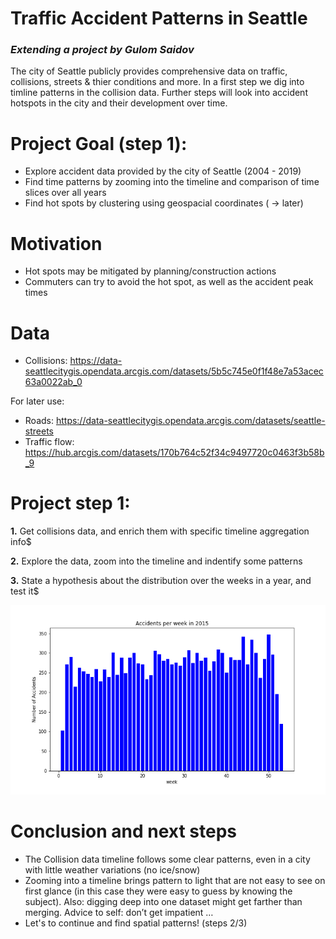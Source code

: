 # Traffic Accident Patterns in Seattle

### *Extending a project by Gulom Saidov*

The city of Seattle publicly provides comprehensive data on traffic, collisions, streets & thier conditions and more. In a first step we dig into timline patterns in the collision data. Further steps will look into accident hotspots in the city and their development over time.




# **Project Goal (step 1):**

- Explore accident data provided by the city of Seattle (2004 - 2019)
- Find time patterns by zooming into the timeline and comparison of time slices over all years
- Find hot spots by clustering using geospacial coordinates ( → later)


# **Motivation**

- Hot spots may be mitigated by planning/construction actions
- Commuters can try to avoid the hot spot, as well as the accident peak times


# **Data**

- Collisions: https://data-seattlecitygis.opendata.arcgis.com/datasets/5b5c745e0f1f48e7a53acec63a0022ab_0

For later use: 
- Roads: https://data-seattlecitygis.opendata.arcgis.com/datasets/seattle-streets
- Traffic flow: https://hub.arcgis.com/datasets/170b764c52f34c9497720c0463f3b58b_9



# **Project step 1:**

**1.** Get collisions data, and enrich them with specific timeline aggregation info$

**2.** Explore the data, zoom into the timeline and indentify some patterns

**3.** State a hypothesis about the distribution over the weeks in a year, and test it$

![Accidents by week](week_count_2015.png)



# Conclusion and next steps

- The Collision data timeline follows some clear patterns, even in a city with little weather variations (no ice/snow)
- Zooming into a timeline brings pattern to light that are not easy to see on first glance (in this case they were easy to guess by knowing the subject). Also: digging deep into one dataset might get farther than merging.
Advice to self: don’t get impatient …
- Let's to continue and find spatial patterns! (steps 2/3)

